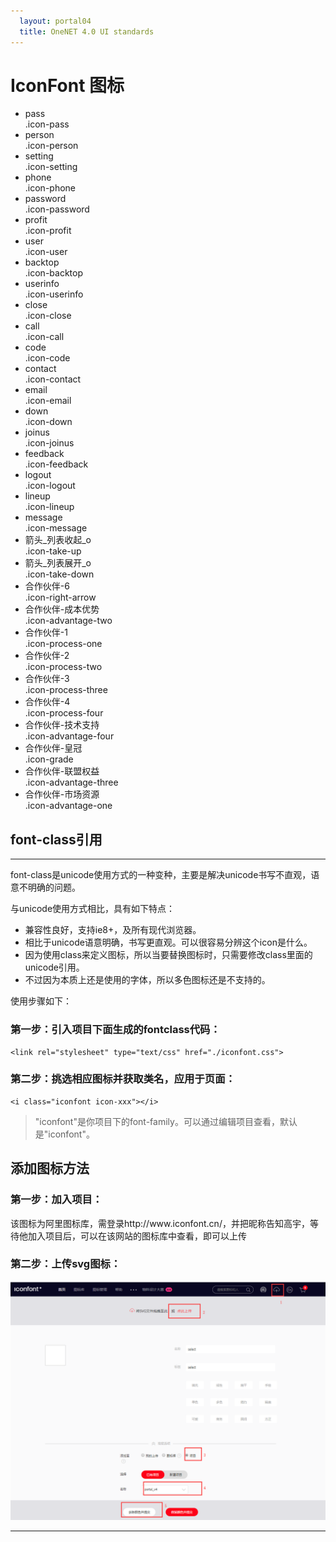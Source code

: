 ```yaml
---
  layout: portal04
  title: OneNET 4.0 UI standards
---
```

<div class="main markdown">
    <h1>IconFont 图标</h1>
    <ul class="icon_lists clear">            
        <li>
            <i class="icon iconfont icon-pass"></i>
            <div class="name">pass</div>
            <div class="fontclass">.icon-pass</div>
        </li>
        <li>
            <i class="icon iconfont icon-person"></i>
            <div class="name">person</div>
            <div class="fontclass">.icon-person</div>
        </li>
        <li>
            <i class="icon iconfont icon-setting"></i>
            <div class="name">setting</div>
            <div class="fontclass">.icon-setting</div>
        </li>
        <li>
            <i class="icon iconfont icon-phone"></i>
            <div class="name">phone</div>
            <div class="fontclass">.icon-phone</div>
        </li>
        <li>
            <i class="icon iconfont icon-password"></i>
            <div class="name">password</div>
            <div class="fontclass">.icon-password</div>
        </li>
        <li>
            <i class="icon iconfont icon-profit"></i>
            <div class="name">profit</div>
            <div class="fontclass">.icon-profit</div>
        </li>
        <li>
            <i class="icon iconfont icon-user"></i>
            <div class="name">user</div>
            <div class="fontclass">.icon-user</div>
        </li>
        <li>
            <i class="icon iconfont icon-backtop"></i>
            <div class="name">backtop</div>
            <div class="fontclass">.icon-backtop</div>
        </li>
        <li>
            <i class="icon iconfont icon-userinfo"></i>
            <div class="name">userinfo</div>
            <div class="fontclass">.icon-userinfo</div>
        </li>
        <li>
            <i class="icon iconfont icon-close"></i>
            <div class="name">close</div>
            <div class="fontclass">.icon-close</div>
        </li>
        <li>
            <i class="icon iconfont icon-call"></i>
            <div class="name">call</div>
            <div class="fontclass">.icon-call</div>
        </li>
        <li>
            <i class="icon iconfont icon-code"></i>
            <div class="name">code</div>
            <div class="fontclass">.icon-code</div>
        </li>
        <li>
            <i class="icon iconfont icon-contact"></i>
            <div class="name">contact</div>
            <div class="fontclass">.icon-contact</div>
        </li>
        <li>
            <i class="icon iconfont icon-email"></i>
            <div class="name">email</div>
            <div class="fontclass">.icon-email</div>
        </li>
        <li>
            <i class="icon iconfont icon-down"></i>
            <div class="name">down</div>
            <div class="fontclass">.icon-down</div>
        </li>
        <li>
            <i class="icon iconfont icon-joinus"></i>
            <div class="name">joinus</div>
            <div class="fontclass">.icon-joinus</div>
        </li>
        <li>
            <i class="icon iconfont icon-feedback"></i>
            <div class="name">feedback</div>
            <div class="fontclass">.icon-feedback</div>
        </li>
        <li>
            <i class="icon iconfont icon-logout"></i>
            <div class="name">logout</div>
            <div class="fontclass">.icon-logout</div>
        </li>
        <li>
            <i class="icon iconfont icon-lineup"></i>
            <div class="name">lineup</div>
            <div class="fontclass">.icon-lineup</div>
        </li>
        <li>
            <i class="icon iconfont icon-message"></i>
            <div class="name">message</div>
            <div class="fontclass">.icon-message</div>
        </li>
        <li>
            <i class="icon iconfont icon-take-up"></i>
            <div class="name">箭头_列表收起_o</div>
            <div class="fontclass">.icon-take-up</div>
        </li>
        <li>
            <i class="icon iconfont icon-take-down"></i>
            <div class="name">箭头_列表展开_o</div>
            <div class="fontclass">.icon-take-down</div>
        </li>
        <li>
            <i class="icon iconfont icon-right-arrow"></i>
            <div class="name">合作伙伴-6</div>
            <div class="fontclass">.icon-right-arrow</div>
        </li>
        <li>
            <i class="icon iconfont icon-advantage-two"></i>
            <div class="name">合作伙伴-成本优势</div>
            <div class="fontclass">.icon-advantage-two</div>
        </li>
        <li>
            <i class="icon iconfont icon-process-one"></i>
            <div class="name">合作伙伴-1</div>
            <div class="fontclass">.icon-process-one</div>
        </li>
        <li>
            <i class="icon iconfont icon-process-two"></i>
            <div class="name">合作伙伴-2</div>
            <div class="fontclass">.icon-process-two</div>
        </li>
        <li>
            <i class="icon iconfont icon-process-three"></i>
            <div class="name">合作伙伴-3</div>
            <div class="fontclass">.icon-process-three</div>
        </li>
        <li>
            <i class="icon iconfont icon-process-four"></i>
            <div class="name">合作伙伴-4</div>
            <div class="fontclass">.icon-process-four</div>
        </li>
        <li>
            <i class="icon iconfont icon-advantage-four"></i>
            <div class="name">合作伙伴-技术支持</div>
            <div class="fontclass">.icon-advantage-four</div>
        </li>
        <li>
            <i class="icon iconfont icon-grade"></i>
            <div class="name">合作伙伴-皇冠</div>
            <div class="fontclass">.icon-grade</div>
        </li>
        <li>
            <i class="icon iconfont icon-advantage-three"></i>
            <div class="name">合作伙伴-联盟权益</div>
            <div class="fontclass">.icon-advantage-three</div>
        </li>
        <li>
            <i class="icon iconfont icon-advantage-one"></i>
            <div class="name">合作伙伴-市场资源</div>
            <div class="fontclass">.icon-advantage-one</div>
        </li>
    </ul>
    <h2 id="font-class-">font-class引用</h2>
    <hr>
    <p>font-class是unicode使用方式的一种变种，主要是解决unicode书写不直观，语意不明确的问题。</p>
    <p>与unicode使用方式相比，具有如下特点：</p>
    <ul>
    <li>兼容性良好，支持ie8+，及所有现代浏览器。</li>
    <li>相比于unicode语意明确，书写更直观。可以很容易分辨这个icon是什么。</li>
    <li>因为使用class来定义图标，所以当要替换图标时，只需要修改class里面的unicode引用。</li>
    <li>不过因为本质上还是使用的字体，所以多色图标还是不支持的。</li>
    </ul>
    <p>使用步骤如下：</p>
    <h3 id="-fontclass-">第一步：引入项目下面生成的fontclass代码：</h3>
    <pre><code class="lang-js hljs javascript"><span class="hljs-comment">&lt;link rel="stylesheet" type="text/css" href="./iconfont.css"&gt;</span></code></pre>
    <h3 id="-">第二步：挑选相应图标并获取类名，应用于页面：</h3>
    <pre><code class="lang-css hljs">&lt;<span class="hljs-selector-tag">i</span> <span class="hljs-selector-tag">class</span>="<span class="hljs-selector-tag">iconfont</span> <span class="hljs-selector-tag">icon-xxx</span>"&gt;&lt;/<span class="hljs-selector-tag">i</span>&gt;</code></pre>
    <blockquote>
    <p>"iconfont"是你项目下的font-family。可以通过编辑项目查看，默认是"iconfont"。</p>
    </blockquote>
    <h2 id="font-class-">添加图标方法</h2>
    <h3 id="-fontclass-">第一步：加入项目：</h3>
    <span>该图标为阿里图标库，需登录http://www.iconfont.cn/，并把昵称告知高宇，等待他加入项目后，可以在该网站的图标库中查看，即可以上传</span>
    <h3 id="-fontclass-">第二步：上传svg图标：</h3>
    <span><img src="resource/file/icon-example.png"/></span>
    <hr>
</div>